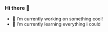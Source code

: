 ### Hi there 👋

- 🔭 I’m currently working on something cool!
- 🌱 I’m currently learning everything i could

